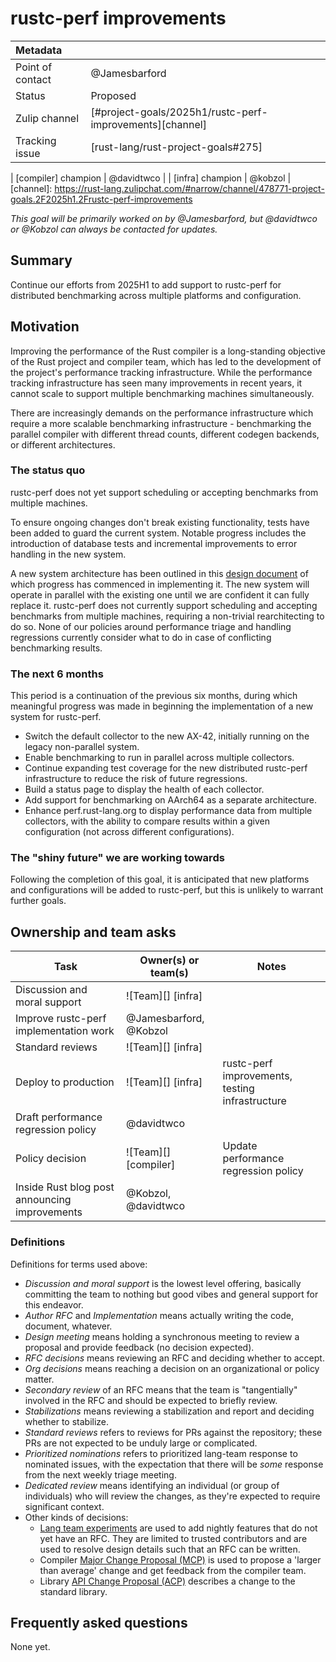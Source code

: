 # rustc-perf improvements

| Metadata           |                                                          |
| :--                | :--                                                      |
| Point of contact   | @Jamesbarford                                            |
| Status             | Proposed                                                 |
| Zulip channel      | [#project-goals/2025h1/rustc-perf-improvements][channel] |
| Tracking issue     | [rust-lang/rust-project-goals#275]                       |

| [compiler] champion | @davidtwco |
| [infra] champion | @kobzol |
[channel]: https://rust-lang.zulipchat.com/#narrow/channel/478771-project-goals.2F2025h1.2Frustc-perf-improvements

*This goal will be primarily worked on by @Jamesbarford, but @davidtwco or
@Kobzol can always be contacted for updates.*

## Summary

Continue our efforts from 2025H1 to add support to rustc-perf for distributed
benchmarking across multiple platforms and configuration.

## Motivation

Improving the performance of the Rust compiler is a long-standing objective of
the Rust project and compiler team, which has led to the development of the
project's performance tracking infrastructure. While the performance tracking
infrastructure has seen many improvements in recent years, it cannot scale to
support multiple benchmarking machines simultaneously.

There are increasingly demands on the performance infrastructure which require a
more scalable benchmarking infrastructure - benchmarking the parallel compiler
with different thread counts, different codegen backends, or different
architectures.

### The status quo

rustc-perf does not yet support scheduling or accepting benchmarks from
multiple machines.

To ensure ongoing changes don't break existing functionality, tests have
been added to guard the current system. Notable progress includes the
introduction of database tests and incremental improvements to error
handling in the new system.

A new system architecture has been outlined in this
[design document][design_doc] of which progress has commenced in implementing
it. The new system will operate in parallel with the existing one until we
are confident it can fully replace it. rustc-perf does not currently support
scheduling and accepting benchmarks from multiple machines, requiring a
non-trivial rearchitecting to do so. None of our policies around performance
triage and handling regressions currently consider what to do in case of
conflicting benchmarking results.

[design_doc]: https://hackmd.io/wq30YNEIQMSFLWWcWDSI9A

### The next 6 months

This period is a continuation of the previous six months, during which
meaningful progress was made in beginning the implementation of a new system
for rustc-perf.

* Switch the default collector to the new AX-42, initially running on the
  legacy non-parallel system.
* Enable benchmarking to run in parallel across multiple collectors.
* Continue expanding test coverage for the new distributed rustc-perf
  infrastructure to reduce the risk of future regressions.
* Build a status page to display the health of each collector.
* Add support for benchmarking on AArch64 as a separate architecture.
* Enhance perf.rust-lang.org to display performance data from multiple
  collectors, with the ability to compare results within a given configuration
  (not across different configurations).

### The "shiny future" we are working towards

Following the completion of this goal, it is anticipated that new platforms and
configurations will be added to rustc-perf, but this is unlikely to warrant
further goals.

## Ownership and team asks

| Task                                          | Owner(s) or team(s)    | Notes                                           |
|-----------------------------------------------|------------------------|-------------------------------------------------|
| Discussion and moral support                  | ![Team][] [infra]      |                                                 |
| Improve rustc-perf implementation work        | @Jamesbarford, @Kobzol |                                                 |
| Standard reviews                              | ![Team][] [infra]      |                                                 |
| Deploy to production                          | ![Team][] [infra]      | rustc-perf improvements, testing infrastructure |
| Draft performance regression policy           | @davidtwco             |                                                 |
| Policy decision                               | ![Team][] [compiler]   | Update performance regression policy            |
| Inside Rust blog post announcing improvements | @Kobzol, @davidtwco    |                                                 |

### Definitions

Definitions for terms used above:

* *Discussion and moral support* is the lowest level offering, basically
  committing the team to nothing but good vibes and general support for this
  endeavor.
* *Author RFC* and *Implementation* means actually writing the code, document,
  whatever.
* *Design meeting* means holding a synchronous meeting to review a proposal and
  provide feedback (no decision expected).
* *RFC decisions* means reviewing an RFC and deciding whether to accept.
* *Org decisions* means reaching a decision on an organizational or policy
  matter.
* *Secondary review* of an RFC means that the team is "tangentially" involved in
  the RFC and should be expected to briefly review.
* *Stabilizations* means reviewing a stabilization and report and deciding
  whether to stabilize.
* *Standard reviews* refers to reviews for PRs against the repository; these PRs
  are not expected to be unduly large or complicated.
* *Prioritized nominations* refers to prioritized lang-team response to
  nominated issues, with the expectation that there will be *some* response from
  the next weekly triage meeting.
* *Dedicated review* means identifying an individual (or group of individuals)
  who will review the changes, as they're expected to require significant
  context.
* Other kinds of decisions:
    * [Lang team experiments][experiment] are used to add nightly features that
      do not yet have an RFC. They are limited to trusted contributors and are
      used to resolve design details such that an RFC can be written.
    * Compiler [Major Change Proposal (MCP)][mcp] is used to propose a 'larger
      than average' change and get feedback from the compiler team.
    * Library [API Change Proposal (ACP)][acp] describes a change to the
      standard library.

[experiment]: https://lang-team.rust-lang.org/how_to/experiment.html
[mcp]: https://forge.rust-lang.org/compiler/mcp.html
[acp]: https://std-dev-guide.rust-lang.org/development/feature-lifecycle.html

## Frequently asked questions

None yet.
